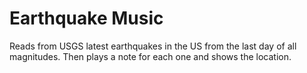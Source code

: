 # Earthquake Music

Reads from USGS latest earthquakes in the US from the last day of all magnitudes. Then plays a note for each one and shows the location.

